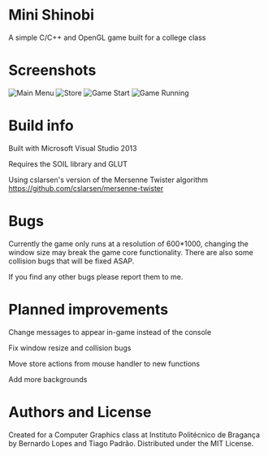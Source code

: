 # Mini Shinobi
A simple C/C++ and OpenGL game built for a college class

# Screenshots

![Main Menu](https://i.imgur.com/YF7Ymcn.png "Main Menu")
![Store](https://i.imgur.com/RkNJRgX.png "Store")
![Game Start](https://i.imgur.com/37q1EnS.png "Game Start")
![Game Running](https://i.imgur.com/vwi1KOw.png "Game Running")

# Build info
Built with Microsoft Visual Studio 2013

Requires the SOIL library and GLUT

Using cslarsen's version of the Mersenne Twister algorithm https://github.com/cslarsen/mersenne-twister

# Bugs

Currently the game only runs at a resolution of 600*1000, changing the window size may break the game core functionality. 
There are also some collision bugs that will be fixed ASAP.

If you find any other bugs please report them to me.

# Planned improvements

Change messages to appear in-game instead of the console

Fix window resize and collision bugs

Move store actions from mouse handler to new functions

Add more backgrounds

# Authors and License

Created for a Computer Graphics class at Instituto Politécnico de Bragança by Bernardo Lopes and Tiago Padrão.
Distributed under the MIT License.
